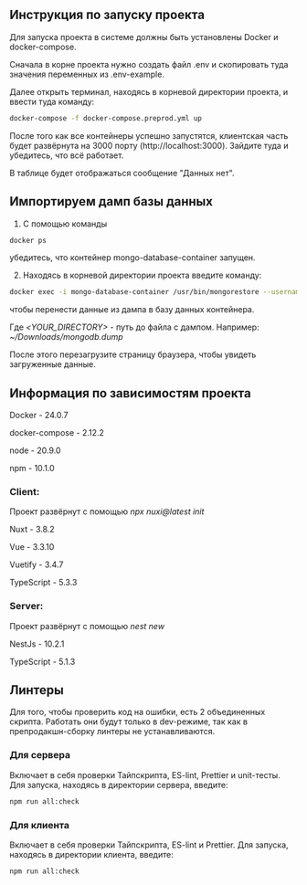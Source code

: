 ## Инструкция по запуску проекта

Для запуска проекта в системе должны быть установлены Docker и docker-compose.

Сначала в корне проекта нужно создать файл .env и скопировать туда значения переменных из .env-example.

Далее открыть терминал, находясь в корневой директории проекта, и ввести туда команду:

```bash
docker-compose -f docker-compose.preprod.yml up
```

После того как все контейнеры успешно запустятся, клиентская часть будет развёрнута на 3000 порту (http://localhost:3000). Зайдите туда и убедитесь, что всё работает.

В таблице будет отображаться сообщение "Данных нет".

## Импортируем дамп базы данных

1) С помощью команды
```bash
docker ps
```
убедитесь, что контейнер mongo-database-container запущен.

2) Находясь в корневой директории проекта введите команду:
```bash
docker exec -i mongo-database-container /usr/bin/mongorestore --username root --password example --authenticationDatabase admin --nsInclude="phone-book.*" --archive < ./mongodb.dump
```
чтобы перенести данные из дампа в базу данных контейнера.

Где *<YOUR_DIRECTORY>* - путь до файла с дампом. Например:
*~/Downloads/mongodb.dump*

После этого перезагрузите страницу браузера, чтобы увидеть загруженные данные.

## Информация по зависимостям проекта

Docker - 24.0.7

docker-compose - 2.12.2

node - 20.9.0

npm - 10.1.0

### Client:

Проект развёрнут с помощью *npx nuxi@latest init*

Nuxt - 3.8.2

Vue - 3.3.10

Vuetify - 3.4.7

TypeScript - 5.3.3

### Server:

Проект развёрнут с помощью *nest new*

NestJs - 10.2.1

TypeScript - 5.1.3

## Линтеры

Для того, чтобы проверить код на ошибки, есть 2 объединенных скрипта. Работать они будут только в dev-режиме, так как в препродакшн-сборку линтеры не устанавливаются.

### Для сервера
Включает в себя проверки Тайпскрипта, ES-lint, Prettier и unit-тесты. Для запуска, находясь в директории сервера, введите:
```bash
npm run all:check
```

### Для клиента
Включает в себя проверки Тайпскрипта, ES-lint и Prettier. Для запуска, находясь в директории клиента, введите:
```bash
npm run all:check
```
